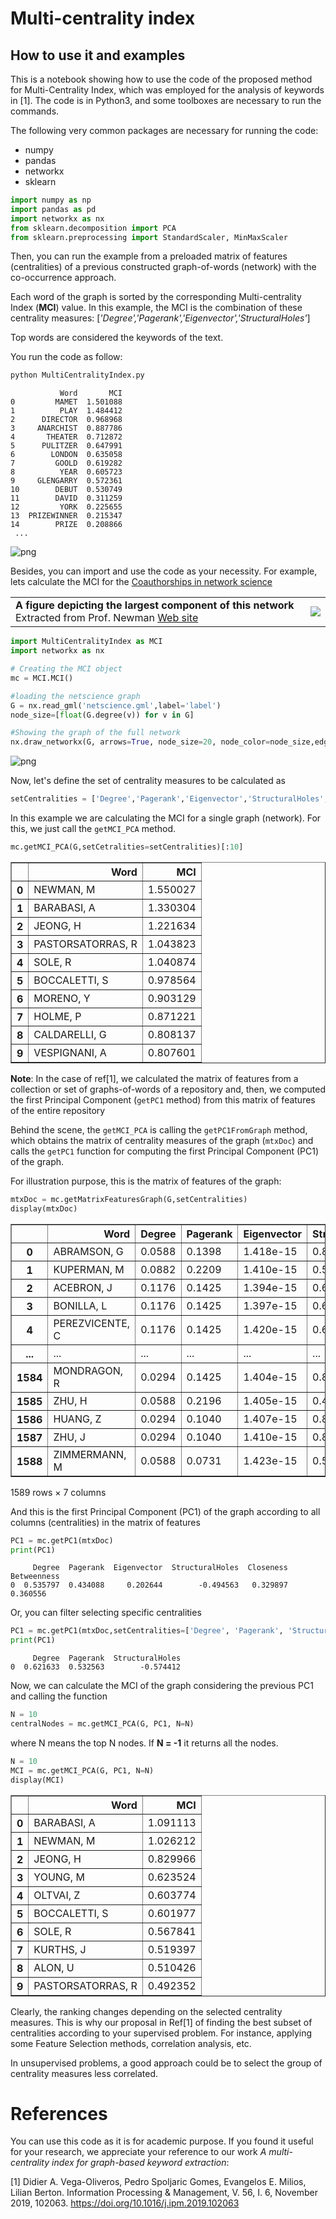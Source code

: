 # Multi-centrality index

## How to use it and examples 

This is a notebook showing how to use the code of the proposed method for Multi-Centrality Index, which was employed for the analysis of keywords in [1]. The code is in Python3, and some toolboxes are necessary to run the commands. 

The following very common packages are necessary for running the code:

* numpy
* pandas
* networkx
* sklearn

``` python
import numpy as np
import pandas as pd
import networkx as nx
from sklearn.decomposition import PCA
from sklearn.preprocessing import StandardScaler, MinMaxScaler
```

Then, you can run the example from a preloaded matrix of features (centralities) of a previous constructed graph-of-words (network) with the co-occurrence approach. 

Each word of the graph is sorted by the corresponding Multi-centrality Index (**MCI**) value. 
In this example, the MCI is the combination of these centrality measures: [*'Degree','Pagerank','Eigenvector','StructuralHoles'*]

Top words are considered the keywords of the text.

You run the code as follow:

```python
python MultiCentralityIndex.py
```

               Word       MCI
    0         MAMET  1.501088
    1          PLAY  1.484412
    2      DIRECTOR  0.968968
    3     ANARCHIST  0.887786
    4       THEATER  0.712872
    5      PULITZER  0.647991
    6        LONDON  0.635058
    7         GOOLD  0.619282
    8          YEAR  0.605723
    9     GLENGARRY  0.572361
    10        DEBUT  0.530749
    11        DAVID  0.311259
    12         YORK  0.225655
    13  PRIZEWINNER  0.215347
    14        PRIZE  0.208866
     ... 


![png](output_8_0.png)
    




Besides, you can import and use the code as your necessity. For example, lets calculate the MCI for the <a href='http://www-personal.umich.edu/~mejn/centrality/' target='_blank'>Coauthorships in network science</a> <table><tr><td><span><b> A figure depicting the largest component of this network</b></span> Extracted from Prof. Newman <a href='http://www-personal.umich.edu/~mejn/netdata' target='_blank'> Web site</a></td><td><img src='http://www-personal.umich.edu/~mejn/centrality/labeleds.png'></td></tr></table>


``` python
import MultiCentralityIndex as MCI
import networkx as nx

# Creating the MCI object
mc = MCI.MCI()

#loading the netscience graph
G = nx.read_gml('netscience.gml',label='label')
node_size=[float(G.degree(v)) for v in G]

#Showing the graph of the full network
nx.draw_networkx(G, arrows=True, node_size=20, node_color=node_size,edge_color='grey',alpha=.5,with_labels=False)
```




![png](output_11_0.png)
    


Now, let's define the set of centrality measures to be calculated as
``` python 
setCentralities = ['Degree','Pagerank','Eigenvector','StructuralHoles','Closeness', 'Betweenness']
```
In this example we are calculating the MCI for a single graph (network). For this, we just call the ```getMCI_PCA``` method. 


```python
mc.getMCI_PCA(G,setCetralities=setCentralities)[:10]
```




<div>
<table border="1" class="dataframe">
  <thead>
    <tr style="text-align: right;">
      <th></th>
      <th>Word</th>
      <th>MCI</th>
    </tr>
  </thead>
  <tbody>
    <tr>
      <th>0</th>
      <td>NEWMAN, M</td>
      <td>1.550027</td>
    </tr>
    <tr>
      <th>1</th>
      <td>BARABASI, A</td>
      <td>1.330304</td>
    </tr>
    <tr>
      <th>2</th>
      <td>JEONG, H</td>
      <td>1.221634</td>
    </tr>
    <tr>
      <th>3</th>
      <td>PASTORSATORRAS, R</td>
      <td>1.043823</td>
    </tr>
    <tr>
      <th>4</th>
      <td>SOLE, R</td>
      <td>1.040874</td>
    </tr>
    <tr>
      <th>5</th>
      <td>BOCCALETTI, S</td>
      <td>0.978564</td>
    </tr>
    <tr>
      <th>6</th>
      <td>MORENO, Y</td>
      <td>0.903129</td>
    </tr>
    <tr>
      <th>7</th>
      <td>HOLME, P</td>
      <td>0.871221</td>
    </tr>
    <tr>
      <th>8</th>
      <td>CALDARELLI, G</td>
      <td>0.808137</td>
    </tr>
    <tr>
      <th>9</th>
      <td>VESPIGNANI, A</td>
      <td>0.807601</td>
    </tr>
  </tbody>
</table>
</div>


**Note**: In the case of ref[1], we calculated the matrix of features from a collection or set of graphs-of-words of a repository and, then, we computed the first Principal Component (```getPC1``` method) from this matrix of features of the entire repository

Behind the scene, the ```getMCI_PCA``` is calling the ```getPC1FromGraph``` method, which obtains the matrix of centrality measures of the graph (``mtxDoc``) and calls the ```getPC1``` function for computing the first Principal Component (PC1) of the graph.

For illustration purpose, this is the matrix of features of the graph:


```python
mtxDoc = mc.getMatrixFeaturesGraph(G,setCentralities)
display(mtxDoc)
```

<div>
<table border="1" class="dataframe">
  <thead>
    <tr style="text-align: right;">
      <th></th>
      <th>Word</th>
      <th>Degree</th>
      <th>Pagerank</th>
      <th>Eigenvector</th>
      <th>StructuralHoles</th>
      <th>Closeness</th>
      <th>Betweenness</th>
    </tr>
  </thead>
  <tbody>
    <tr>
      <th>0</th>
      <td>ABRAMSON, G</td>
      <td>0.0588</td>
      <td>0.1398</td>
      <td>1.418e-15</td>
      <td>0.8871</td>
      <td>0.0231</td>
      <td>0.0000</td>
    </tr>
    <tr>
      <th>1</th>
      <td>KUPERMAN, M</td>
      <td>0.0882</td>
      <td>0.2209</td>
      <td>1.410e-15</td>
      <td>0.5089</td>
      <td>0.0309</td>
      <td>0.00007</td>
    </tr>
    <tr>
      <th>2</th>
      <td>ACEBRON, J</td>
      <td>0.1176</td>
      <td>0.1425</td>
      <td>1.394e-15</td>
      <td>0.6565</td>
      <td>0.0412</td>
      <td>0.0000</td>
    </tr>
    <tr>
      <th>3</th>
      <td>BONILLA, L</td>
      <td>0.1176</td>
      <td>0.1425</td>
      <td>1.397e-15</td>
      <td>0.6565</td>
      <td>0.0412</td>
      <td>0.0000</td>
    </tr>
    <tr>
      <th>4</th>
      <td>PEREZVICENTE, C</td>
      <td>0.1176</td>
      <td>0.1425</td>
      <td>1.420e-15</td>
      <td>0.6565</td>
      <td>0.0412</td>
      <td>0.0000</td>
    </tr>
    <tr>
      <th>...</th>
      <td>...</td>
      <td>...</td>
      <td>...</td>
      <td>...</td>
      <td>...</td>
      <td>...</td>
      <td>...</td>
    </tr>
    <tr>
      <th>1584</th>
      <td>MONDRAGON, R</td>
      <td>0.0294</td>
      <td>0.1425</td>
      <td>1.404e-15</td>
      <td>0.8805</td>
      <td>0.0103</td>
      <td>0.0000</td>
    </tr>
    <tr>
      <th>1585</th>
      <td>ZHU, H</td>
      <td>0.0588</td>
      <td>0.2196</td>
      <td>1.405e-15</td>
      <td>0.4027</td>
      <td>0.0206</td>
      <td>0.00003</td>
    </tr>
    <tr>
      <th>1586</th>
      <td>HUANG, Z</td>
      <td>0.0294</td>
      <td>0.1040</td>
      <td>1.407e-15</td>
      <td>0.8805</td>
      <td>0.0137</td>
      <td>0.0000</td>
    </tr>
    <tr>
      <th>1587</th>
      <td>ZHU, J</td>
      <td>0.0294</td>
      <td>0.1040</td>
      <td>1.410e-15</td>
      <td>0.8805</td>
      <td>0.0137</td>
      <td>0.0000</td>
    </tr>
    <tr>
      <th>1588</th>
      <td>ZIMMERMANN, M</td>
      <td>0.0588</td>
      <td>0.0731</td>
      <td>1.423e-15</td>
      <td>0.5524</td>
      <td>0.1381</td>
      <td>0.0000</td>
    </tr>
  </tbody>
</table>
<p>1589 rows × 7 columns</p>
</div>



And this is the first Principal Component (PC1) of the graph according to all columns (centralities) in the matrix of features


```python
PC1 = mc.getPC1(mtxDoc)
print(PC1)
```

         Degree  Pagerank  Eigenvector  StructuralHoles  Closeness  Betweenness
    0  0.535797  0.434088     0.202644        -0.494563   0.329897     0.360556


Or, you can filter selecting specific centralities


```python
PC1 = mc.getPC1(mtxDoc,setCentralities=['Degree', 'Pagerank', 'StructuralHoles'])
print(PC1)
```

         Degree  Pagerank  StructuralHoles
    0  0.621633  0.532563        -0.574412


Now, we can calculate the MCI of the graph considering the previous PC1 and calling the function 

``` python 
N = 10
centralNodes = mc.getMCI_PCA(G, PC1, N=N)
```

where N means the top N nodes. If **N = -1** it returns all the nodes.


```python
N = 10
MCI = mc.getMCI_PCA(G, PC1, N=N)
display(MCI)
```


<div>
<table border="1" class="dataframe">
  <thead>
    <tr style="text-align: right;">
      <th></th>
      <th>Word</th>
      <th>MCI</th>
    </tr>
  </thead>
  <tbody>
    <tr>
      <th>0</th>
      <td>BARABASI, A</td>
      <td>1.091113</td>
    </tr>
    <tr>
      <th>1</th>
      <td>NEWMAN, M</td>
      <td>1.026212</td>
    </tr>
    <tr>
      <th>2</th>
      <td>JEONG, H</td>
      <td>0.829966</td>
    </tr>
    <tr>
      <th>3</th>
      <td>YOUNG, M</td>
      <td>0.623524</td>
    </tr>
    <tr>
      <th>4</th>
      <td>OLTVAI, Z</td>
      <td>0.603774</td>
    </tr>
    <tr>
      <th>5</th>
      <td>BOCCALETTI, S</td>
      <td>0.601977</td>
    </tr>
    <tr>
      <th>6</th>
      <td>SOLE, R</td>
      <td>0.567841</td>
    </tr>
    <tr>
      <th>7</th>
      <td>KURTHS, J</td>
      <td>0.519397</td>
    </tr>
    <tr>
      <th>8</th>
      <td>ALON, U</td>
      <td>0.510426</td>
    </tr>
    <tr>
      <th>9</th>
      <td>PASTORSATORRAS, R</td>
      <td>0.492352</td>
    </tr>
  </tbody>
</table>
</div>


Clearly, the ranking changes depending on the selected centrality measures. 
This is why our proposal in Ref[1] of finding the best subset of centralities according to your supervised problem. For instance, applying some Feature Selection methods, correlation analysis, etc.

In unsupervised problems, a good approach could be to select the group of centrality measures less correlated.



# References
You can use this code as it is for academic purpose. If you found it useful for your research, we appreciate your reference to our work _A multi-centrality index for graph-based keyword extraction_:

[1] Didier A. Vega-Oliveros, Pedro Spoljaric Gomes, Evangelos E. Milios, Lilian Berton. Information Processing & Management, V. 56, I. 6, November 2019, 102063. https://doi.org/10.1016/j.ipm.2019.102063



```python

```
